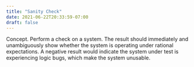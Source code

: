 ```yaml
---
title: "Sanity Check"
date: 2021-06-22T20:33:59-07:00
draft: false
---
```


Concept. Perform a check on a system. The result should immediately and unambiguously show whether the system is operating under rational expectations. A negative result would indicate the system under test is experiencing logic bugs, which make the system unusable.
